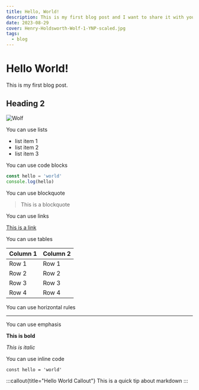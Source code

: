 ```yaml
---
title: Hello, World!
description: This is my first blog post and I want to share it with you
date: 2023-08-29
cover: Henry-Holdsworth-Wolf-1-YNP-scaled.jpg
tags:
  - blog
---
```

<!-- ^^^^Front-matter -->
<!-- meta title -->
# Hello World!
<!-- meta description -->
This is my first blog post.

## Heading 2

![Wolf](/images/blog/Henry-Holdsworth-Wolf-1-YNP-scaled.jpg)

You can use lists

- list item 1
- list item 2
- list item 3

You can use code blocks

```js
const hello = 'world'
console.log(hello)
```

You can use blockquote

>This is a blockquote

You can use links

[This is a link](https://www.google.com)

You can use tables

| Column 1 | Column 2 |
| -------- | -------- |
| Row 1    | Row 1    |
| Row 2    | Row 2    |
| Row 3    | Row 3    |
| Row 4    | Row 4    |

You can use horizontal rules

---

You can use emphasis

**This is bold**

_This is italic_

You can use inline code

`const hello = 'world'`

:::callout{title="Hello World Callout"}
This is a quick tip about markdown
::: 